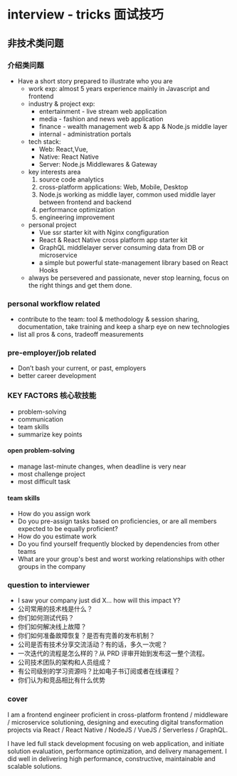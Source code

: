 # interview - tricks 面试技巧

## 非技术类问题
### 介绍类问题
- Have a short story prepared to illustrate who you are
  - work exp: almost 5 years experience mainly in Javascript and frontend
  - industry & project exp:
    - entertainment - live stream web application
    - media - fashion and news web application
    - finance - wealth management web & app & Node.js middle layer
    - internal - administration portals
  - tech stack:
    - Web: React,Vue,
    - Native: React Native
    - Server: Node.js Middlewares & Gateway
  - key interests area
    1. source code analytics
    2. cross-platform applications: Web, Mobile, Desktop
    3. Node.js working as middle layer, common used middle layer between frontend and backend
    4. performance optimization
    5. engineering improvement
  - personal project
    - Vue ssr starter kit with Nginx congfiguration
    - React & React Native cross platform app starter kit
    - GraphQL middlelayer server consuming data from DB or microservice
    - a simple but powerful state-management library based on React Hooks
  - always be persevered and passionate, never stop learning, focus on the right things and get them done.

### personal workflow related
- contribute to the team: tool & methodology & session sharing, documentation, take training and keep a sharp eye on new technologies
- list all pros & cons, tradeoff measurements

### pre-employer/job related
- Don’t bash your current, or past, employers
- better career development

### KEY FACTORS 核心软技能
- problem-solving
- communication
- team skills
- summarize key points
#### open problem-solving
- manage last-minute changes, when deadline is very near
- most challenge project
- most difficult task

#### team skills
- How do you assign work
- Do you pre-assign tasks based on proficiencies, or are all members expected to be equally proficient?
- How do you estimate work
- Do you find yourself frequently blocked by dependencies from other teams
- What are your group's best and worst working relationships with other groups in the company

### question to interviewer
- I saw your company just did X… how will this impact Y?
- 公司常用的技术栈是什么？
- 你们如何测试代码？
- 你们如何解决线上故障？
- 你们如何准备故障恢复？是否有完善的发布机制？
- 公司是否有技术分享交流活动？有的话，多久一次呢？
- 一次迭代的流程是怎么样的？从 PRD 评审开始到发布这一整个流程。
- 公司技术团队的架构和人员组成？
- 有公司级别的学习资源吗？比如电子书订阅或者在线课程？
- 你们认为和竞品相比有什么优势

### cover
I am a frontend engineer proficient in cross-platform frontend / middleware / microservice solutioning, designing and executing digital transformation projects via React / React Native / NodeJS / VueJS / Serverless / GraphQL.

I have led full stack development focusing on web application, and initiate solution evaluation, performance optimization, and delivery management. I did well in delivering high performance, constructive, maintainable and scalable solutions.
